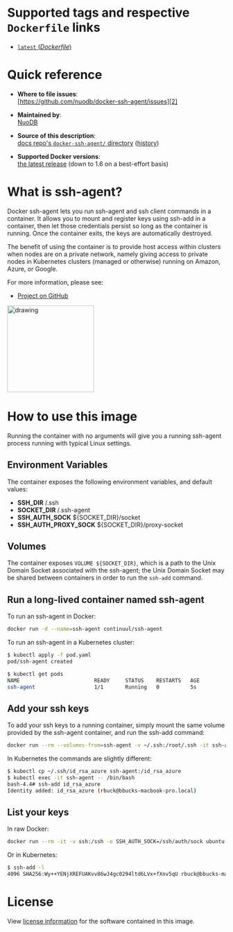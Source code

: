# Supported tags and respective `Dockerfile` links

- [`latest` (*Dockerfile*)][5]

# Quick reference

- **Where to file issues**:   
    [https://github.com/nuodb/docker-ssh-agent/issues][2]

- **Maintained by**:   
    [NuoDB][0]

- **Source of this description**:  
    [docs repo's `docker-ssh-agent/` directory][3] ([history][4])

- **Supported Docker versions**:   
    [the latest release](https://github.com/docker/docker-ce/releases/latest) (down to 1.6 on a best-effort basis)

# What is ssh-agent?

Docker ssh-agent lets you run ssh-agent and ssh client commands in a container. It allows you to mount and register keys using ssh-add in a container, then let those credentials persist so long as the container is running. Once the container exits, the keys are automatically destroyed.

The benefit of using the container is to provide host access within clusters when nodes are on a private network, namely giving access to private nodes in Kubernetes clusters (managed or otherwise) running on Amazon, Azure, or Google.

For more information, please see:

- [Project on GitHub][1]

<img src="https://www.nuodb.com/sites/all/themes/nuodb/logo.svg" alt="drawing" width="200px"/>

# How to use this image

Running the container with no arguments will give you a running ssh-agent process running with typical Linux settings.

## Environment Variables

The container exposes the following environment variables, and default values:

- **SSH_DIR** /.ssh
- **SOCKET_DIR** /.ssh-agent
- **SSH_AUTH_SOCK** ${SOCKET_DIR}/socket
- **SSH_AUTH_PROXY_SOCK** ${SOCKET_DIR}/proxy-socket

## Volumes

The container exposes `VOLUME ${SOCKET_DIR}`, which is a path to the Unix Domain Socket associated with the ssh-agent; the Unix Domain Socket may be shared between containers in order to run the `ssh-add` command.

## Run a long-lived container named ssh-agent

To run an ssh-agent in Docker:

```bash
docker run -d --name=ssh-agent continuul/ssh-agent
```

To run an ssh-agent in a Kubernetes cluster:

```bash
$ kubectl apply -f pod.yaml
pod/ssh-agent created

$ kubectl get pods
NAME                        READY     STATUS    RESTARTS   AGE
ssh-agent                   1/1       Running   0          5s
```

## Add your ssh keys

To add your ssh keys to a running container, simply mount the same volume provided by the ssh-agent container, and run the ssh-add command:

```bash
docker run --rm --volumes-from=ssh-agent -v ~/.ssh:/root/.ssh -it ssh-agent ssh-add /root/.ssh/id_rsa
```

In Kubernetes the commands are slightly different:

```bash
$ kubectl cp ~/.ssh/id_rsa_azure ssh-agent:/id_rsa_azure
$ kubectl exec -it ssh-agent -- /bin/bash
bash-4.4# ssh-add id_rsa_azure 
Identity added: id_rsa_azure (rbuck@bbucks-macbook-pro.local)
```

## List your keys

In raw Docker:

```bash
docker run --rm -it -v ssh:/ssh -e SSH_AUTH_SOCK=/ssh/auth/sock ubuntu /bin/bash -c "apt-get update && apt-get install -y openssh-client && ssh-add -l"
```

Or in Kubernetes:

```bash
$ ssh-add -l
4096 SHA256:Wy++YENjXREFUAKvv86wJ4gc0294ltd6LVx+fXnv5qU rbuck@bbucks-macbook-pro.local (RSA)

```

# License

View [license information][6] for the software contained in this image.

[0]: https://www.nuodb.com/
[1]: https://github.com/nuodb/docker-ssh-agent
[2]: https://github.com/nuodb/docker-ssh-agent/issues
[3]: https://github.com/nuodb/docker-ssh-agent/blob/master/README.md
[4]: https://github.com/nuodb/docker-ssh-agent/commits/master/
[5]: https://github.com/nuodb/docker-ssh-agent/blob/master/Dockerfile
[6]: https://github.com/nuodb/docker-ssh-agent/blob/master/LICENSE